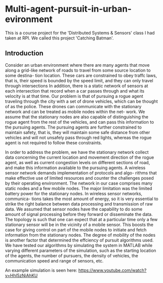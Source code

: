 # Multi-agent-pursuit-in-urban-evironment
This is a course project for the 'Distributed Systems &amp; Sensors' class I had taken at RPI. We called this project 'Catching Batman'.

## Introduction 
Consider an urban environment where there are many agents that move along a
grid-like network of roads to travel from some source location to some destina-
tion location. These cars are constrained to obey traffc laws, that is, their speed
is bounded by the speed limit, and they can only travel through intersections
In addition, there is a static network of sensors at each intersection that record
when a car passes through and what its velocity is at that time. Our problem
is that of pursuing a rogue agent traveling through the city with a set of drone
vehicles, which can be thought of as the police. These drones can communicate
with the stationary network and can be treated as mobile nodes within the net-
work. We assume that the stationary nodes are also capable of distinguishing
the rogue agent from the rest of the vehicles, and can pass this information to
the pursuing agents. The pursuing agents are further constrained to maintain
safety, that is, they will maintain some safe distance from other vehicles and will
not unsafely pass through red lights, whereas the rogue agent is not required to
follow these constraints.

In order to address the problem, we have the stationary network collect data
concerning the current location and movement direction of the rogue agent, as
well as current congestion levels on different sections of road, and make this
information available to the pursuing agents. A wireless sensor network demands implementation of protocols and algo-
rithms that make effective use of limited resources and counter the challenges
posed by their operating environment. The network in our case comprises many
static nodes and a few mobile nodes. The major limitation was the limited
battery power for the stationary nodes. In wireless sensor networks, communica-
tions takes the most amount of energy, so it is very essential to strike the right
balance between data processing and transmission of raw data. We assumed
that sensor nodes have the capability to do some amount of signal processing
before they forward or disseminate the data. The topology is such that one
can expect that at a particular time only a few stationary sensor will be in the
vicinity of a mobile sensor. This boosts the case for giving control on part of the
mobile nodes to initiate and fetch information from the stationary nodes. The
degree of mobility of the nodes is another factor that determined the effciency
of pursuit algorithms used. We have tested our algorithms by simulating the
system in MATLAB while varying different parameters of the simulation, such
as the starting location of the agents, the number of pursuers, the density of vehicles, the communication speed and range of sensors, etc. 


An example simulation is seen here: https://www.youtube.com/watch?v=HhI5zNiAhKU
